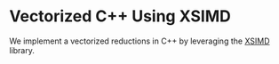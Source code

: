 # Vectorized C++ Using XSIMD

We implement a vectorized reductions in C++ by leveraging the [XSIMD](https://github.com/xtensor-stack/xsimd) library.




[](cpp_simd_xsimd.cpp ':include :type=code cpp :fragment=max-val')
 
[](cpp_simd_xsimd.cpp ':include :type=code cpp :fragment=sum-exp')
 
 
[](cpp_simd_xsimd.cpp ':include :type=code cpp :fragment=divide')